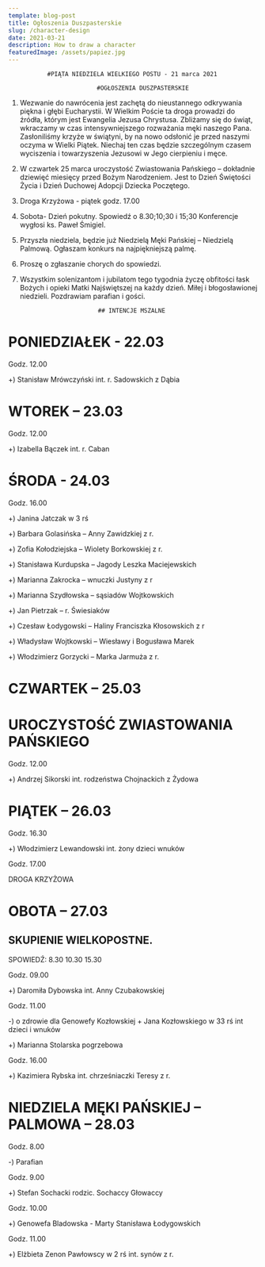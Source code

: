 ```yaml
---
template: blog-post
title: Ogłoszenia Duszpasterskie
slug: /character-design
date: 2021-03-21
description: How to draw a character
featuredImage: /assets/papiez.jpg
---
```

               #PIĄTA NIEDZIELA WIELKIEGO POSTU - 21 marca 2021                                                         

                             #OGŁOSZENIA DUSZPASTERSKIE

1. Wezwanie do nawrócenia jest zachętą do nieustannego odkrywania piękna i głębi Eucharystii. W Wielkim Poście ta droga prowadzi do źródła, którym jest Ewangelia Jezusa Chrystusa. Zbliżamy się do świąt, wkraczamy w czas intensywniejszego rozważania męki naszego Pana. Zasłoniliśmy krzyże w świątyni, by na nowo odsłonić je przed naszymi oczyma w Wielki Piątek. Niechaj ten czas będzie szczególnym czasem wyciszenia i towarzyszenia Jezusowi w Jego cierpieniu i męce.

2. W czwartek 25 marca uroczystość Zwiastowania Pańskiego – dokładnie dziewięć miesięcy przed Bożym Narodzeniem. Jest to Dzień Świętości Życia i Dzień Duchowej Adopcji Dziecka Poczętego.

3. Droga Krzyżowa - piątek godz. 17.00

4. Sobota- Dzień pokutny. Spowiedź o 8.30;10;30 i 15;30 Konferencje wygłosi ks. Paweł Śmigiel.

5. Przyszła niedziela,  będzie już Niedzielą Męki Pańskiej – Niedzielą Palmową. Ogłaszam konkurs na najpiękniejszą palmę. 

6. Proszę o zgłaszanie chorych do spowiedzi.

7. Wszystkim solenizantom i jubilatom tego tygodnia życzę obfitości łask Bożych i opieki Matki Najświętszej na każdy dzień. Miłej i błogosławionej niedzieli.
Pozdrawiam parafian i gości. 
                  
                             ## INTENCJE MSZALNE


# PONIEDZIAŁEK  -  22.03      

Godz. 12.00

+) Stanisław Mrówczyński  int. r. Sadowskich z Dąbia   

# WTOREK – 23.03

Godz. 12.00

+) Izabella Bączek  int. r. Caban

# ŚRODA  - 24.03

Godz. 16.00

+) Janina Jatczak w 3 rś

+) Barbara Golasińska – Anny Zawidzkiej z r. 

+) Zofia Kołodziejska – Wiolety Borkowskiej z r. 

+) Stanisława Kurdupska – Jagody Leszka Maciejewskich 

+) Marianna Zakrocka – wnuczki Justyny z r

+) Marianna Szydłowska – sąsiadów Wojtkowskich

+) Jan Pietrzak – r. Świesiaków 

+) Czesław Łodygowski – Haliny Franciszka Kłosowskich z r

+) Władysław Wojtkowski – Wiesławy i Bogusława Marek 

+) Włodzimierz Gorzycki – Marka Jarmuża z r.

# CZWARTEK – 25.03

# UROCZYSTOŚĆ ZWIASTOWANIA PAŃSKIEGO 

Godz. 12.00

+) Andrzej Sikorski  int. rodzeństwa Chojnackich z Żydowa

# PIĄTEK – 26.03

Godz. 16.30

+) Włodzimierz Lewandowski int. żony dzieci wnuków

Godz. 17.00

DROGA KRZYŻOWA

# OBOTA – 27.03

## SKUPIENIE WIELKOPOSTNE.     

 SPOWIEDŹ:  8.30  10.30   15.30

Godz. 09.00

+) Daromiła Dybowska int.  Anny Czubakowskiej
 
Godz. 11.00 

-) o zdrowie dla Genowefy Kozłowskiej + Jana Kozłowskiego w 33 rś int dzieci i wnuków

+) Marianna Stolarska pogrzebowa

Godz. 16.00

+) Kazimiera Rybska int. chrześniaczki Teresy z r.

# NIEDZIELA  MĘKI PAŃSKIEJ – PALMOWA – 28.03       

Godz. 8.00

-) Parafian

Godz. 9.00

+) Stefan Sochacki rodzic. Sochaccy Głowaccy 

Godz. 10.00

+) Genowefa Bladowska -  Marty Stanisława Łodygowskich

Godz. 11.00

+) Elżbieta Zenon Pawłowscy w 2 rś int. synów z r.       